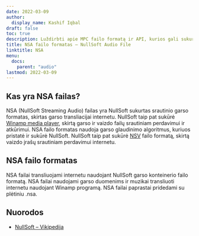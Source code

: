 ```yaml
---
date: 2022-03-09
author:
  display_name: Kashif Iqbal
draft: false
toc: true
description: Luždirbti apie MPC failo formatą ir API, kurios gali sukurti ir atidaryti MPC failąs.
title: NSA failo formatas – NullSoft Audio File
linktitle: NSA
menu:
  docs:
    parent: "audio"
lastmod: 2022-03-09
---
```


## Kas yra NSA failas?

NSA (NullSoft Streaming Audio) failas yra NullSoft sukurtas srautinio garso formatas, skirtas garso transliacijai internetu. NullSoft taip pat sukūrė [Winamp media player](https://www.winamp.com/), skirtą garso ir vaizdo failų srautiniam perdavimui ir atkūrimui. NSA failo formatas naudoja garso glaudinimo algoritmus, kuriuos pristatė ir sukūrė NullSoft. NullSoft taip pat sukūrė [NSV](/video/nsv/) failo formatą, skirtą vaizdo įrašų srautiniam perdavimui internetu.

## NSA failo formatas

NSA failai transliuojami internetu naudojant NullSoft garso konteinerio failo formatą. NSA failai naudojami garso duomenims ir muzikai transliuoti internetu naudojant Winamp programą. NSA failai paprastai pridedami su plėtiniu .nsa.

## Nuorodos

* [NullSoft – Vikipedija](https://en.wikipedia.org/wiki/Nullsoft)


